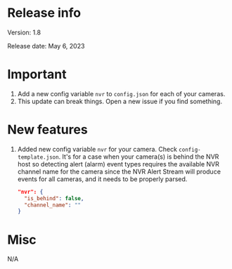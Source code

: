 # Release info

Version: 1.8

Release date: May 6, 2023

# Important

1. Add a new config variable `nvr` to `config.json` for each of your cameras.
2. This update can break things. Open a new issue if you find something.

# New features

1. Added new config variable `nvr` for your camera. Check `config-template.json`. It's
   for a case when your camera(s) is behind the NVR host so detecting alert (alarm)
   event types requires the available NVR channel name for the camera since the NVR
   Alert Stream will produce events for all cameras, and it needs to be properly parsed.

   ```json
   "nvr": {
     "is_behind": false,
     "channel_name": ""
   }
   ```

# Misc

N/A

